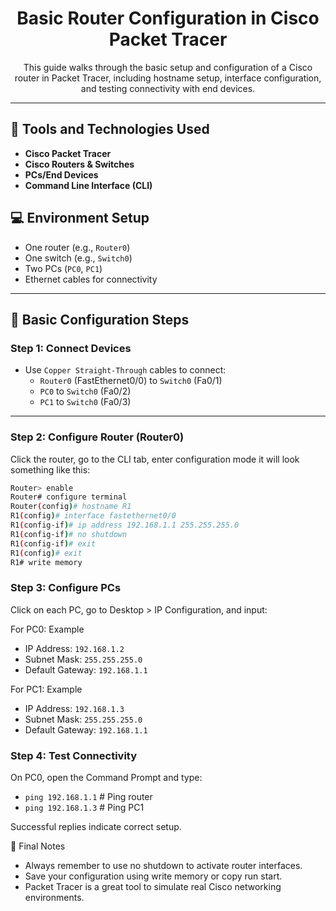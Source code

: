 <p align="center">
  



<h1 align="center">Basic Router Configuration in Cisco Packet Tracer</h1>

<p align="center">
  This guide walks through the basic setup and configuration of a Cisco router in Packet Tracer, including hostname setup, interface configuration, and testing connectivity with end devices.
</p>

---

## 🧰 Tools and Technologies Used

- **Cisco Packet Tracer**
- **Cisco Routers & Switches**
- **PCs/End Devices**
- **Command Line Interface (CLI)**

## 💻 Environment Setup

- One router (e.g., `Router0`)
- One switch (e.g., `Switch0`)
- Two PCs (`PC0`, `PC1`)
- Ethernet cables for connectivity

---

## 🔧 Basic Configuration Steps

### Step 1: Connect Devices

- Use `Copper Straight-Through` cables to connect:
  - `Router0` (FastEthernet0/0) to `Switch0` (Fa0/1)
  - `PC0` to `Switch0` (Fa0/2)
  - `PC1` to `Switch0` (Fa0/3)

---

### Step 2: Configure Router (Router0)

Click the router, go to the CLI tab, enter configuration mode it will look something like this:

```bash
Router> enable
Router# configure terminal
Router(config)# hostname R1
R1(config)# interface fastethernet0/0
R1(config-if)# ip address 192.168.1.1 255.255.255.0
R1(config-if)# no shutdown
R1(config-if)# exit
R1(config)# exit
R1# write memory
```
### Step 3: Configure PCs

Click on each PC, go to Desktop > IP Configuration, and input:

For PC0: Example
- IP Address: `192.168.1.2`
- Subnet Mask: `255.255.255.0`
- Default Gateway: `192.168.1.1`

For PC1: Example
- IP Address: `192.168.1.3`
- Subnet Mask: `255.255.255.0`
- Default Gateway: `192.168.1.1`

### Step 4: Test Connectivity

On PC0, open the Command Prompt and type:

- `ping 192.168.1.1`     # Ping router
- `ping 192.168.1.3`     # Ping PC1

Successful replies indicate correct setup.

🧪 Final Notes
- Always remember to use no shutdown to activate router interfaces.
- Save your configuration using write memory or copy run start.
- Packet Tracer is a great tool to simulate real Cisco networking environments.



